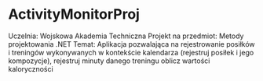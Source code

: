 # ActivityMonitorProj
Uczelnia: Wojskowa Akademia Techniczna
Projekt na przedmiot: Metody projektowania .NET
Temat: Aplikacja pozwalająca na rejestrowanie posiłków i treningów wykonywanych w kontekście kalendarza (rejestruj posiłek i jego kompozycje),
        rejestruj minuty danego treningu oblicz wartości kaloryczności
